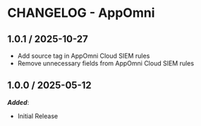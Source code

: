 # CHANGELOG - AppOmni

## 1.0.1 / 2025-10-27

* Add source tag in AppOmni Cloud SIEM rules
* Remove unnecessary fields from AppOmni Cloud SIEM rules

## 1.0.0 / 2025-05-12

_**Added**_:

* Initial Release
